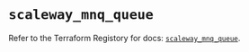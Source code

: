 # `scaleway_mnq_queue`

Refer to the Terraform Registory for docs: [`scaleway_mnq_queue`](https://registry.terraform.io/providers/scaleway/scaleway/2.27.0/docs/resources/mnq_queue).

